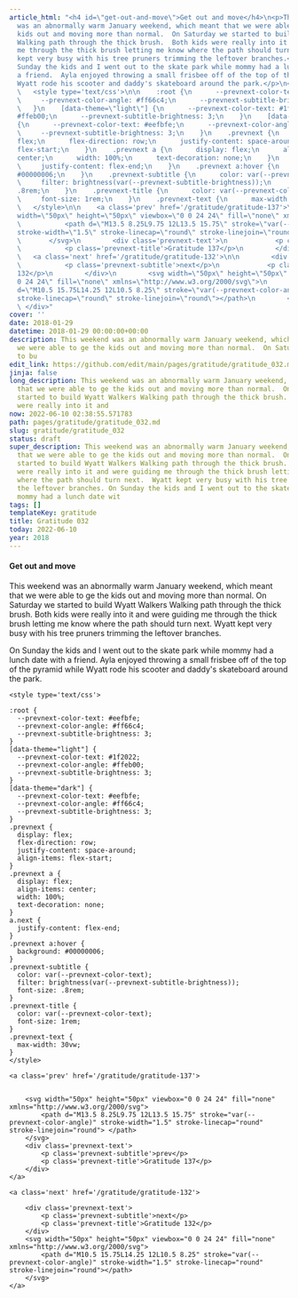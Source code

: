 ```yaml
---
article_html: "<h4 id=\"get-out-and-move\">Get out and move</h4>\n<p>This weekend
  was an abnormally warm January weekend, which meant that we were able to ge the
  kids out and moving more than normal.  On Saturday we started to build Wyatt Walkers
  Walking path through the thick brush.  Both kids were really into it and were guiding
  me through the thick brush letting me know where the path should turn next.  Wyatt
  kept very busy with his tree pruners trimming the leftover branches.</p>\n<p>On
  Sunday the kids and I went out to the skate park while mommy had a lunch date with
  a friend.  Ayla enjoyed throwing a small frisbee off of the top of the pyramid while
  Wyatt rode his scooter and daddy's skateboard around the park.</p>\n<div class='prevnext'>\n\n
  \   <style type='text/css'>\n\n    :root {\n      --prevnext-color-text: #eefbfe;\n
  \     --prevnext-color-angle: #ff66c4;\n      --prevnext-subtitle-brightness: 3;\n
  \   }\n    [data-theme=\"light\"] {\n      --prevnext-color-text: #1f2022;\n      --prevnext-color-angle:
  #ffeb00;\n      --prevnext-subtitle-brightness: 3;\n    }\n    [data-theme=\"dark\"]
  {\n      --prevnext-color-text: #eefbfe;\n      --prevnext-color-angle: #ff66c4;\n
  \     --prevnext-subtitle-brightness: 3;\n    }\n    .prevnext {\n      display:
  flex;\n      flex-direction: row;\n      justify-content: space-around;\n      align-items:
  flex-start;\n    }\n    .prevnext a {\n      display: flex;\n      align-items:
  center;\n      width: 100%;\n      text-decoration: none;\n    }\n    a.next {\n
  \     justify-content: flex-end;\n    }\n    .prevnext a:hover {\n      background:
  #00000006;\n    }\n    .prevnext-subtitle {\n      color: var(--prevnext-color-text);\n
  \     filter: brightness(var(--prevnext-subtitle-brightness));\n      font-size:
  .8rem;\n    }\n    .prevnext-title {\n      color: var(--prevnext-color-text);\n
  \     font-size: 1rem;\n    }\n    .prevnext-text {\n      max-width: 30vw;\n    }\n
  \   </style>\n\n    <a class='prev' href='/gratitude/gratitude-137'>\n\n\n        <svg
  width=\"50px\" height=\"50px\" viewbox=\"0 0 24 24\" fill=\"none\" xmlns=\"http://www.w3.org/2000/svg\">\n
  \           <path d=\"M13.5 8.25L9.75 12L13.5 15.75\" stroke=\"var(--prevnext-color-angle)\"
  stroke-width=\"1.5\" stroke-linecap=\"round\" stroke-linejoin=\"round\"> </path>\n
  \       </svg>\n        <div class='prevnext-text'>\n            <p class='prevnext-subtitle'>prev</p>\n
  \           <p class='prevnext-title'>Gratitude 137</p>\n        </div>\n    </a>\n\n
  \   <a class='next' href='/gratitude/gratitude-132'>\n\n        <div class='prevnext-text'>\n
  \           <p class='prevnext-subtitle'>next</p>\n            <p class='prevnext-title'>Gratitude
  132</p>\n        </div>\n        <svg width=\"50px\" height=\"50px\" viewbox=\"0
  0 24 24\" fill=\"none\" xmlns=\"http://www.w3.org/2000/svg\">\n            <path
  d=\"M10.5 15.75L14.25 12L10.5 8.25\" stroke=\"var(--prevnext-color-angle)\" stroke-width=\"1.5\"
  stroke-linecap=\"round\" stroke-linejoin=\"round\"></path>\n        </svg>\n    </a>\n
  \ </div>"
cover: ''
date: 2018-01-29
datetime: 2018-01-29 00:00:00+00:00
description: This weekend was an abnormally warm January weekend, which meant that
  we were able to ge the kids out and moving more than normal.  On Saturday we started
  to bu
edit_link: https://github.com/edit/main/pages/gratitude/gratitude_032.md
jinja: false
long_description: This weekend was an abnormally warm January weekend, which meant
  that we were able to ge the kids out and moving more than normal.  On Saturday we
  started to build Wyatt Walkers Walking path through the thick brush.  Both kids
  were really into it and
now: 2022-06-10 02:38:55.571783
path: pages/gratitude/gratitude_032.md
slug: gratitude/gratitude_032
status: draft
super_description: This weekend was an abnormally warm January weekend, which meant
  that we were able to ge the kids out and moving more than normal.  On Saturday we
  started to build Wyatt Walkers Walking path through the thick brush.  Both kids
  were really into it and were guiding me through the thick brush letting me know
  where the path should turn next.  Wyatt kept very busy with his tree pruners trimming
  the leftover branches. On Sunday the kids and I went out to the skate park while
  mommy had a lunch date wit
tags: []
templateKey: gratitude
title: Gratitude 032
today: 2022-06-10
year: 2018
---
```


#### Get out and move


This weekend was an abnormally warm January weekend, which meant that we were able to ge the kids out and moving more than normal.  On Saturday we started to build Wyatt Walkers Walking path through the thick brush.  Both kids were really into it and were guiding me through the thick brush letting me know where the path should turn next.  Wyatt kept very busy with his tree pruners trimming the leftover branches.

On Sunday the kids and I went out to the skate park while mommy had a lunch date with a friend.  Ayla enjoyed throwing a small frisbee off of the top of the pyramid while Wyatt rode his scooter and daddy's skateboard around the park.
<div class='prevnext'>

    <style type='text/css'>

    :root {
      --prevnext-color-text: #eefbfe;
      --prevnext-color-angle: #ff66c4;
      --prevnext-subtitle-brightness: 3;
    }
    [data-theme="light"] {
      --prevnext-color-text: #1f2022;
      --prevnext-color-angle: #ffeb00;
      --prevnext-subtitle-brightness: 3;
    }
    [data-theme="dark"] {
      --prevnext-color-text: #eefbfe;
      --prevnext-color-angle: #ff66c4;
      --prevnext-subtitle-brightness: 3;
    }
    .prevnext {
      display: flex;
      flex-direction: row;
      justify-content: space-around;
      align-items: flex-start;
    }
    .prevnext a {
      display: flex;
      align-items: center;
      width: 100%;
      text-decoration: none;
    }
    a.next {
      justify-content: flex-end;
    }
    .prevnext a:hover {
      background: #00000006;
    }
    .prevnext-subtitle {
      color: var(--prevnext-color-text);
      filter: brightness(var(--prevnext-subtitle-brightness));
      font-size: .8rem;
    }
    .prevnext-title {
      color: var(--prevnext-color-text);
      font-size: 1rem;
    }
    .prevnext-text {
      max-width: 30vw;
    }
    </style>
    
    <a class='prev' href='/gratitude/gratitude-137'>
    

        <svg width="50px" height="50px" viewbox="0 0 24 24" fill="none" xmlns="http://www.w3.org/2000/svg">
            <path d="M13.5 8.25L9.75 12L13.5 15.75" stroke="var(--prevnext-color-angle)" stroke-width="1.5" stroke-linecap="round" stroke-linejoin="round"> </path>
        </svg>
        <div class='prevnext-text'>
            <p class='prevnext-subtitle'>prev</p>
            <p class='prevnext-title'>Gratitude 137</p>
        </div>
    </a>
    
    <a class='next' href='/gratitude/gratitude-132'>
    
        <div class='prevnext-text'>
            <p class='prevnext-subtitle'>next</p>
            <p class='prevnext-title'>Gratitude 132</p>
        </div>
        <svg width="50px" height="50px" viewbox="0 0 24 24" fill="none" xmlns="http://www.w3.org/2000/svg">
            <path d="M10.5 15.75L14.25 12L10.5 8.25" stroke="var(--prevnext-color-angle)" stroke-width="1.5" stroke-linecap="round" stroke-linejoin="round"></path>
        </svg>
    </a>
  </div>